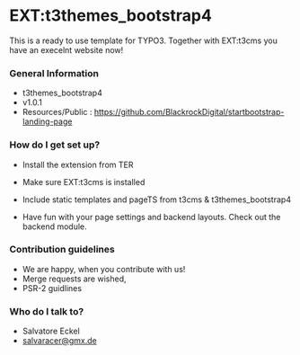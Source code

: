 # EXT:t3themes_bootstrap4 #

This is a ready to use template for TYPO3. Together with EXT:t3cms you have an execelnt website now!

### General Information ###

* t3themes_bootstrap4
* v1.0.1
* Resources/Public : https://github.com/BlackrockDigital/startbootstrap-landing-page

### How do I get set up? ###

* Install the extension from TER
* Make sure EXT:t3cms is installed
* Include static templates and pageTS from t3cms & t3themes_bootstrap4

* Have fun with your page settings and backend layouts. Check out the backend module.

### Contribution guidelines ###

* We are happy, when you contribute with us!
* Merge requests are wished,
* PSR-2 guidlines

### Who do I talk to? ###

* Salvatore Eckel
* salvaracer@gmx.de